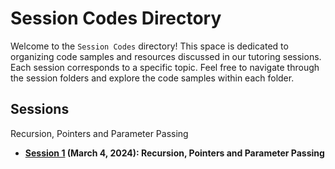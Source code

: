 # Session Codes Directory

Welcome to the `Session Codes` directory! This space is dedicated to organizing code samples and resources discussed in our tutoring sessions. Each session corresponds to a specific topic. Feel free to navigate through the session folders and explore the code samples within each folder.

## Sessions
Recursion, Pointers and Parameter Passing
- **[Session 1](https://github.com/Yves242/ptm-for-ngvalentino/tree/main/codes/Session%201%3A%20Recursion%2C%20Pointers%20and%20Parameter%20Passing) (March 4, 2024): Recursion, Pointers and Parameter Passing** 

